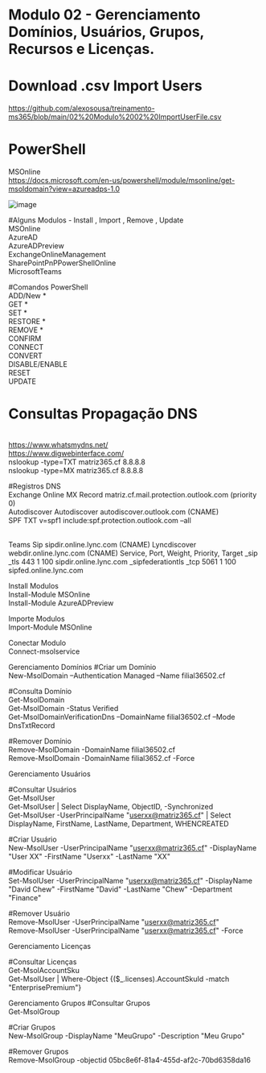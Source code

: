 # Modulo 02 - Gerenciamento Domínios, Usuários, Grupos, Recursos e Licenças.

# Download .csv Import Users
https://github.com/alexosousa/treinamento-ms365/blob/main/02%20Modulo%2002%20ImportUserFile.csv

# PowerShell
MSOnline<br>
https://docs.microsoft.com/en-us/powershell/module/msonline/get-msoldomain?view=azureadps-1.0

![image](https://user-images.githubusercontent.com/49683486/172762015-17351d13-8341-4cb3-bdb7-19afabce3555.png)

#Alguns Modulos - Install , Import , Remove , Update
<br>MSOnline
<br>AzureAD
<br>AzureADPreview
<br>ExchangeOnlineManagement
<br>SharePointPnPPowerShellOnline
<br>MicrosoftTeams 

#Comandos PowerShell
<br>ADD/New *
<br>GET *
<br>SET *
<br>RESTORE *
<br>REMOVE *
<br>CONFIRM
<br>CONNECT
<br>CONVERT
<br>DISABLE/ENABLE
<br>RESET
<br>UPDATE

# Consultas Propagação DNS
<br>https://www.whatsmydns.net/
<br>https://www.digwebinterface.com/
<br>nslookup -type=TXT matriz365.cf 8.8.8.8
<br>nslookup -type=MX matriz365.cf 8.8.8.8

#Registros DNS
<br>Exchange Online
MX Record matriz.cf.mail.protection.outlook.com (priority 0)
<br>Autodiscover
Autodiscover autodiscover.outlook.com (CNAME)
<br>SPF
TXT v=spf1 include:spf.protection.outlook.com –all

<br>Teams
Sip sipdir.online.lync.com (CNAME)
Lyncdiscover webdir.online.lync.com (CNAME)
Service, Port, Weight, Priority, Target
_sip _tls 443 1 100 sipdir.online.lync.com
_sipfederationtls _tcp 5061 1 100 sipfed.online.lync.com

Install Modulos
<br>Install-Module MSOnline
<br>Install-Module AzureADPreview

Importe Modulos
<br>Import-Module MSOnline

Conectar Modulo
<br>Connect-msolservice

Gerenciamento Domínios
#Criar um Domínio
<br>New-MsolDomain –Authentication Managed –Name filial36502.cf

#Consulta Domínio
<br>Get-MsolDomain
<br>Get-MsolDomain -Status Verified
<br>Get-MsolDomainVerificationDns –DomainName filial36502.cf –Mode DnsTxtRecord

#Remover Domínio
<br>Remove-MsolDomain -DomainName filial36502.cf
<br>Remove-MsolDomain -DomainName filial3652.cf -Force

Gerenciamento Usuários

#Consultar Usuários
<br>Get-MsolUser 
<br>Get-MsolUser | Select DisplayName, ObjectID, -Synchronized
<br>Get-MsolUser -UserPrincipalName "userxx@matriz365.cf" | Select DisplayName, FirstName, LastName, Department, WHENCREATED

#Criar Usuário
<br>New-MsolUser -UserPrincipalName "userxx@matriz365.cf" -DisplayName "User XX" -FirstName "Userxx" -LastName "XX"

#Modificar Usuário
<br>Set-MsolUser -UserPrincipalName "userxx@matriz365.cf" -DisplayName "David Chew" -FirstName "David" -LastName "Chew" -Department "Finance"

#Remover Usuário
<br>Remove-MsolUser -UserPrincipalName "userxx@matriz365.cf"
<br>Remove-MsolUser -UserPrincipalName "userxx@matriz365.cf" -Force

Gerenciamento Licenças

#Consultar Licenças
<br>Get-MsolAccountSku
<br>Get-MsolUser | Where-Object {($_.licenses).AccountSkuId -match "EnterprisePremium"}

Gerenciamento Grupos
#Consultar Grupos
<br>Get-MsolGroup

#Criar Grupos
<br>New-MsolGroup -DisplayName "MeuGrupo" -Description "Meu Grupo"

#Remover Grupos 
<br>Remove-MsolGroup -objectid 05bc8e6f-81a4-455d-af2c-70bd6358da16
